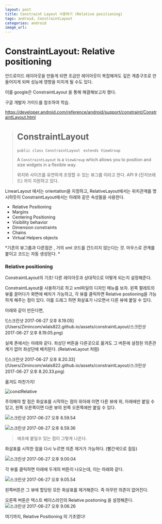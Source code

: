 ```yaml
---
layout: post
title: Constraint Layout 사용하기 (Relative positioning)
tags: android, ConstraintLayout
categories: android
image_url:
---
```


# ConstraintLayout: Relative positioning





안드로이드 레이아웃을 만들게 되면 조금만 레이아웃이 복잡해져도 깊은 계층구조로 만들어지게 되며 성능에 영향을 미치게 될 수도 있다. 

이를 google은 ConstraintLayout 을 통해 해결해보고자 했다. 

구글 개발자 가이드를 참조하여 학습. 

https://developer.android.com/reference/android/support/constraint/ConstraintLayout.html





># ConstraintLayout
>
>`public class ConstraintLayout `
>```extends ViewGroup ```
>
>A `ConstraintLayout` is a `ViewGroup` which allows you to position and size widgets in a flexible way.
>
>위치와 사이즈를 유연하게 조정할 수 있는 뷰그룹 이라고 한다. API 9 (진저브레드) 까지 지원하고 있다. 





LinearLayout 에서는 orientation을 지정하고, RelativeLayout에서는 위치관계를 명시하듯이 ConstraintLayout에서는 아래와 같은 속성들을 사용한다. 

* Relative Positioning
* Margins
* Centering Positioning
* Visibility behavior
* Dimension constraints
* Chains
* Virtual Helpers objects 

*기존의 뷰그룹과 다른점은 , 거의 xml 코드를 건드리지 않는다는 것. 마우스로 관계를 붙이고 코드는 자동 생성된다. *





###  Relative positioning

ConstraintLayout의 기초! 다른 레이아웃과 상대적으로 어떻게 되는지 설정해준다. 

ConstraintLayout을 사용하기로 하고 xml파일의 디자인 메뉴를 보자. 왼쪽 팔레트의 뷰를 끌어다가 화면에 배치가 가능하고, 각 뷰를 클릭하면 Relative postioning을 가능하게 해주는 점이 있다. 이를 드래그 하면 화살표가 나오면서 다른 뷰에 붙일 수 있다. 

아래와 같이 만든다면,

![스크린샷 2017-06-27 오후 8.19.05](/Users/Zimincom/wlals822.github.io/assets/constraintLayout/스크린샷 2017-06-27 오후 8.19.05.png)

실제 폰에서는 아래와 같다. 좌상단 버튼을 다른곳으로 옮겨도 그 버튼에 설정된 의존관계가 없어 좌상단에 배치된다. (RelativeLayout 처럼)

![스크린샷 2017-06-27 오후 8.20.33](/Users/Zimincom/wlals822.github.io/assets/constraintLayout/스크린샷 2017-06-27 오후 8.20.33.png)

옮겨도 마찬가지!

![constRelative](/Users/Zimincom/wlals822.github.io/assets/constraintLayout/constRelative.gif)



주의해야 할 점은 화살표를 시작하는 점이 위아래 이면 다른 뷰에 위, 아래에만 붙일 수 있고, 왼쪽 오른쪽이면 다른 뷰의 왼쪽 오른쪽에만 붙일 수 있다.

![스크린샷 2017-06-27 오후 8.59.54](/Users/Zimincom/wlals822.github.io/assets/constraintLayout/top.png)

![스크린샷 2017-06-27 오후 8.59.36](/Users/Zimincom/wlals822.github.io/assets/constraintLayout/side.png)

> 애초에 붙일수 있는 점이 그렇게 나온다. 

화살표를 시작한 점을 다시 누르면 의존 제거가 가능하다. (빨간색으로 점등)

![스크린샷 2017-06-27 오후 9.00.04](/Users/Zimincom/wlals822.github.io/assets/constraintLayout/delete.png)





각 뷰를 클릭하면 아래에 두개의 버튼이 나오는데, 이는 아래와 같다. 

![스크린샷 2017-06-27 오후 9.05.54](/Users/Zimincom/wlals822.github.io/assets/constraintLayout/twobutton.png)

왼쪽버튼은 그 뷰에 할당된 모든 화살표를 제거해준다. 즉 아무런 의존이 없어진다. 

오른쪽 버튼은 텍스트 베이스라인의 Relative postioning 을 설정해준다. ![스크린샷 2017-06-27 오후 9.06.26](/Users/Zimincom/wlals822.github.io/assets/baseline.png)



여기까지, Relative Positioning 의 기초였다!